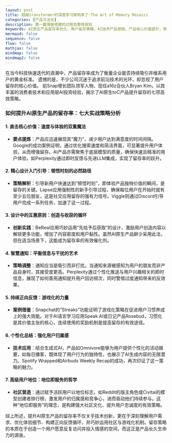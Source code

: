 ```yaml
---
layout: post
title: 超越transformer的深度学习架构来了:The Art of Memory Mosaics
categories: [产品方法论]
description: 第一篇博客搭建的过程及整体规划
keywords: AI原生产品留存率优化，用户留存策略，AI技术产品营销，产品核心价值提升，顿悟时刻设计，交互设计互惠原则，智能推送通知优化，游戏化应用留存，性化用户总结，高级用户地位奖励，社区建设策略，AI驱动的用户体验，Bryan Kim a16z，应用层AI投资，生成式AI内容摘要，人工智能产品增长黑客
mermaid: false
sequence: false
flow: false
mathjax: false
mindmap: false
mindmap2: false
---
```


在当今科技快速迭代的浪潮中，产品留存率成为了衡量企业能否持续吸引并维系用户的黄金标准。
遗憾的是，不少公司沉迷于追求前沿技术的光环，却忽视了用户留存的核心价值。
前Snap增长团队领军人物、现任a16z合伙人Bryan Kim，以其丰富的消费者技术和应用层AI投资经验，揭示了AI原生toC产品提升留存的七项高效策略。

### 如何提升AI原生产品的留存率：七大实战策略分析

#### 1. **直击核心价值：速度与体验的双重魔法**

- **要点提炼**：产品应迅速展现其“魔力”，减少用户达到满意度的时间间隔。Google的成功案例证明，通过优化搜索速度和简洁界面，可显著提升用户体验，从而增强留存。AI产品亦需聚焦于底层模型的质量，确保快速且精准的用户体验，如Perplexity通过即时反馈与先进LLM集成，实现了留存率的跃升。

#### 2. **精心设计入门引导：顿悟时刻的必然路径**

- **策略解析**：引导新用户快速达到“顿悟时刻”，即体验产品独特价值的瞬间，是留存的关键。Lapse应用强制性的新手引导过程，确保每位用户在开始时就有至少五位朋友，这是社交应用留存的强有力信号。Viggle则通过Discord引导用户完成一系列任务，加速了这一过程。

#### 3. **设计中的互惠原则：创造与收获的循环**

- **创新实践**：BeReal应用巧妙运用“先给予后获取”的设计，激励用户创造内容以解锁更多功能，增加了内容密度和用户黏性。虽然AI原生产品鲜少采用此法，但在适当场景下，这能成为留存率的有效催化剂。

#### 4. **智慧通知：平衡信息与干扰的艺术**

- **策略调整**：通知应当是吸引而非打扰。当通知来源被感知为用户的朋友而非产品自身时，其接受度更高。Perplexity通过个性化推送与用户兴趣相关的即时信息，展现了如何善用通知提升用户回访频次，同时警惕过度通知带来的反效果。

#### 5. **持续正向反馈：游戏化的力量**

- **案例借鉴**：Snapchat的“Streaks”功能证明了游戏化策略在促进用户习惯养成上的强大效能。对于AI语言学习应用Speak AI或日记产品Rosebud，习惯化是其价值主张的核心，连续使用的奖励机制是提高留存的有效途径。

#### 6. **个性化总结：强化用户归属感**

- **技术应用**：结合生成式AI，产品如Omnivore能够为用户提供个性化的活动摘要，如每日播客，既体现了用户行为的独特性，也展示了AI生成内容的无限潜力。Spotify Wrapped和Airbuds Weekly Recap的成功，再次印证了这一策略的魅力。

#### 7. **高级用户地位：地位即服务的哲学**

- **社区营造**：通过赋予活跃用户以地位标志，如Reddit的版主角色或Civitai的模型创建者排行榜，激发用户的归属感和竞争心，进而驱动他们持续参与。这种“地位即服务”的理念，是构建强大社区文化、提升用户忠诚度的有效策略。

综上所述，提升AI原生产品的留存率不仅关乎技术创新，更在于深刻理解用户需求、优化体验细节、构建正向反馈循环，并巧妙运用社区与游戏化机制。留存策略的本质在于创造一个用户愿意反复访问并投入情感的空间，而这正是产品长久生命力的源泉。
